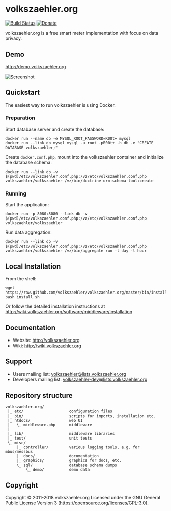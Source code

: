 # volkszaehler.org

[![Build Status](https://travis-ci.org/volkszaehler/volkszaehler.org.svg?branch=master)](https://travis-ci.org/volkszaehler/volkszaehler.org)
[![Donate](https://img.shields.io/badge/Donate-PayPal-green.svg)](https://www.paypal.com/cgi-bin/webscr?cmd=_s-xclick&hosted_button_id=BB3W3WH7GVSNW)

volkszaehler.org is a free smart meter implementation with focus on data privacy.


## Demo

http://demo.volkszaehler.org

![Screenshot](misc/docs/screenshot.png?raw=true)


## Quickstart

The easiest way to run volkszaehler is using Docker.

### Preparation

Start database server and create the database:

    docker run --name db -e MYSQL_ROOT_PASSWORD=R00t+ mysql
    docker run --link db mysql mysql -u root -pR00t+ -h db -e "CREATE DATABASE volkszaehler;"

Create `docker.conf.php`, mount into the volkszaehler container and initialize the database schema:

    docker run --link db -v $(pwd)/etc/volkszaehler.conf.php:/vz/etc/volkszaehler.conf.php volkszaehler/volkszaehler /vz/bin/doctrine orm:schema-tool:create

### Running

Start the application:

    docker run -p 8080:8080 --link db -v $(pwd)/etc/volkszaehler.conf.php:/vz/etc/volkszaehler.conf.php volkszaehler/volkszaehler

Run data aggregation:

    docker run --link db -v $(pwd)/etc/volkszaehler.conf.php:/vz/etc/volkszaehler.conf.php volkszaehler/volkszaehler /vz/bin/aggregate run -l day -l hour

## Local Installation

From the shell:

    wget https://raw.github.com/volkszaehler/volkszaehler.org/master/bin/install.sh
    bash install.sh

Or follow the detailed installation instructions at http://wiki.volkszaehler.org/software/middleware/installation


## Documentation

* Website: http://volkszaehler.org
* Wiki: http://wiki.volkszaehler.org


## Support

* Users mailing list: volkszaehler@lists.volkszaehler.org
* Developers mailing list: volkszaehler-dev@lists.volkszaehler.org


## Repository structure

    volkszaehler.org/
     |_ etc/                    configuration files
     |_ bin/                    scripts for imports, installation etc.
     |_ htdocs/                 web UI
     |   \_ middleware.php      middleware
     |
     |_ lib/                    middleware libraries
     |_ test/                   unit tests
     \_ misc/
         |_ controller/         various logging tools, e.g. for mbus/messbus
         |_ docs/               documentation
         |_ graphics/           graphics for docs, etc.
         \_ sql/                database schema dumps
             \_ demo/           demo data


## Copyright

Copyright © 2011-2018 volkszaehler.org
Licensed under the GNU General Public License Version 3 (https://opensource.org/licenses/GPL-3.0).
